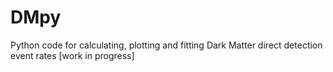 # DMpy
Python code for calculating, plotting and fitting Dark Matter direct detection event rates [work in progress]
